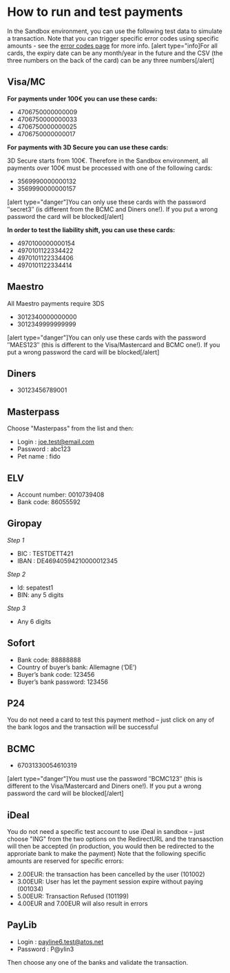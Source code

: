 # How to run and test payments

In the Sandbox environment, you can use the following test data to simulate a transaction.  Note that you can trigger specific error codes using specific amounts - see the [error codes page](/guide/errors) for more info.
[alert type="info]For all cards, the expiry date can be any month/year in the future and the CSV (the three numbers on the back of the card) can be any three numbers[/alert]


## Visa/MC
**For payments under 100€ you can use these cards:**
* 4706750000000009
* 4706750000000033
* 4706750000000025
* 4706750000000017

**For payments with 3D Secure you can use these cards:**

3D Secure starts from 100€. Therefore in the Sandbox environment, all payments over 100€ must be processed with one of the following cards:
* 3569990000000132
* 3569990000000157

[alert type="danger"]You can only use these cards with the password ″secret3″ (is different from the BCMC and Diners one!). If you put a wrong password the card will be blocked[/alert]

**In order to test the liability shift, you can use these cards:**
* 4970100000000154
* 4970101122334422
* 4970101122334406
* 4970101122334414

## Maestro
All Maestro payments require 3DS
* 3012340000000000
* 3012349999999999

[alert type="danger"]You can only use these cards with the password ″MAES123″ (this is different to the Visa/Mastercard and BCMC one!). If you put a wrong password the card will be blocked[/alert]

## Diners
* 30123456789001

## Masterpass
Choose "Masterpass" from the list and then:
* Login : joe.test@email.com
* Password : abc123
* Pet name : fido

## ELV
* Account number: 0010739408
* Bank code: 86055592

## Giropay
*Step 1*
* BIC : TESTDETT421
* IBAN : DE46940594210000012345

*Step 2*
* Id: sepatest1
* BIN: any 5 digits

*Step 3*
* Any 6 digits

## Sofort
* Bank code: 88888888
* Country of buyer’s bank:  Allemagne (‘DE’)
* Buyer’s bank code: 123456
* Buyer’s bank password: 123456

## P24
You do not need a card to test this payment method – just click on any of the bank logos and the transaction will be successful

## BCMC
* 67031330054610319

[alert type="danger"]You must use the password ″BCMC123″ (this is different to the Visa/Mastercard and Diners one!). If you put a wrong password the card will be blocked[/alert]

## iDeal
You do not need a specific test account to use iDeal in sandbox – just choose "ING" from the two options on the RedirectURL and the transasction will then be accepted (in production, you would then be redirected to the approriate bank to make the payment)
Note that the following specific amounts are reserved for specific errors:
* 2.00EUR: the transaction has been cancelled by the user (101002)
* 3.00EUR: User has let the payment session expire without paying (001034)
* 5.00EUR: Transaction Refused (101199)
* 4.00EUR and 7.00EUR will also result in errors

## PayLib
* Login : payline6.test@atos.net
* Password : P@ylin3

Then choose any one of the banks and validate the transaction.